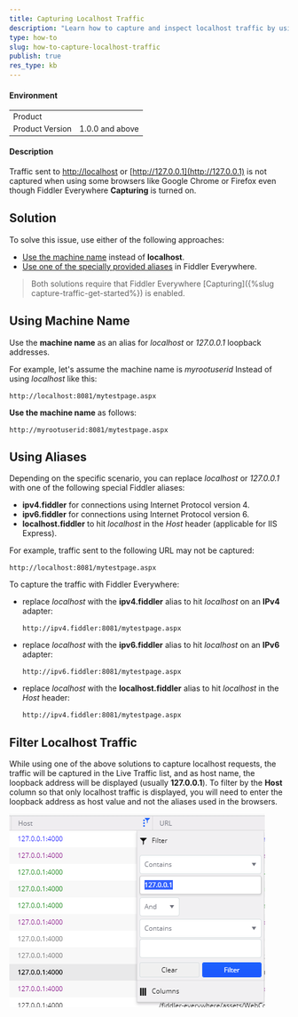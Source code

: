 ```yaml
---
title: Capturing Localhost Traffic
description: "Learn how to capture and inspect localhost traffic by using the Fiddler Everywhere web-debugging client."
type: how-to
slug: how-to-capture-localhost-traffic
publish: true
res_type: kb
---
```


#### Environment

|   |   |
|---|---|
| Product   |
| Product Version | 1.0.0 and above  |

#### Description

Traffic sent to [http://localhost](http://localhost) or [http://127.0.0.1](http://127.0.0.1) is not captured when using some browsers like Google Chrome or Firefox even though Fiddler Everywhere **Capturing** is turned on.

## Solution

To solve this issue, use either of the following approaches:

- [Use the machine name](#using-machine-name) instead of **localhost**.
- [Use one of the specially provided aliases](#using-aliases) in Fiddler Everywhere.

>Both solutions require that Fiddler Everywhere [Capturing]({%slug capture-traffic-get-started%}) is enabled.

## Using Machine Name

Use the **machine name** as an alias for _localhost_ or _127.0.0.1_ loopback addresses.

For example, let's assume the machine name is _myrootuserid_
Instead of using _localhost_ like this:
```Shell
http://localhost:8081/mytestpage.aspx
```

**Use the machine name** as follows:
```Shell
http://myrootuserid:8081/mytestpage.aspx
```

## Using Aliases

Depending on the specific scenario, you can replace _localhost_ or _127.0.0.1_ with one of the following special Fiddler aliases:

* **ipv4.fiddler** for connections using Internet Protocol version 4.
* **ipv6.fiddler** for connections using Internet Protocol version 6.
* **localhost.fiddler** to hit _localhost_ in the _Host_ header (applicable for IIS Express).

For example, traffic sent to the following URL may not be captured:

```Shell
http://localhost:8081/mytestpage.aspx
```

To capture the traffic with Fiddler Everywhere:

* replace _localhost_ with the **ipv4.fiddler** alias to hit _localhost_ on an **IPv4** adapter:

    ```Shell
    http://ipv4.fiddler:8081/mytestpage.aspx
    ```

* replace _localhost_ with the **ipv6.fiddler** alias to hit _localhost_ on an **IPv6** adapter:

    ```Shell
    http://ipv6.fiddler:8081/mytestpage.aspx
    ```

* replace _localhost_ with the **localhost.fiddler** alias to hit _localhost_ in the _Host_ header:

    ```Shell
    http://ipv4.fiddler:8081/mytestpage.aspx
    ```

## Filter Localhost Traffic

While using one of the above solutions to capture localhost requests, the traffic will be captured in the Live Traffic list, and as host name, the loopback address will be displayed (usually **127.0.0.1**). To filter by the **Host** column so that only localhost traffic is displayed, you will need to enter the loopback address as host value and not the aliases used in the browsers.

![Example Localhost filtering](../images/kb/localhost-filtering.png)
